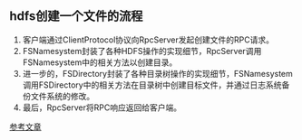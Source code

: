 ## hdfs创建一个文件的流程

1. 客户端通过ClientProtocol协议向RpcServer发起创建文件的RPC请求。
2. FSNamesystem封装了各种HDFS操作的实现细节，RpcServer调用FSNamesystem中的相关方法以创建目录。
3. 进一步的，FSDirectory封装了各种目录树操作的实现细节，FSNamesystem调用FSDirectory中的相关方法在目录树中创建目标文件，并通过日志系统备份文件系统的修改。
4. 最后，RpcServer将RPC响应返回给客户端。



[参考文章](<https://monkeysayhi.github.io/2018/02/07/%E6%BA%90%E7%A0%81%7CHDFS%E4%B9%8BNameNode%EF%BC%9A%E5%88%9B%E5%BB%BA%E6%96%87%E4%BB%B6%EF%BC%881%EF%BC%89/>)

